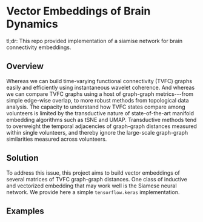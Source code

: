 #  Vector Embeddings of Brain Dynamics

tl;dr: This repo provided implementation of a siamise network for brain connectivity embeddings.

## Overview

Whereas we can build time-varying functional connectivity (TVFC) graphs easily and efficiently using instantaneous wavelet coherence. And whereas we can compare TVFC graphs using a host of graph-graph metrics---from simple edge-wise overlap, to more robust methods from topological data analysis. The capacity to understand how TVFC states compare among volunteers is limited by the transductive nature of state-of-the-art manifold embedding algorithms such as tSNE and UMAP. Transductive methods tend to overweight the temporal adjacencies of graph-graph distances measured within single volunteers, and thereby ignore the large-scale graph-graph similarities measured across volunteers.

## Solution

To address this issue, this project aims to build vector embeddings of several matrices of TVFC graph-graph distances. One class of inductive and vectorized embedding that may work well is the Siamese neural network. We provide here a simple `tensorflow.keras` implementation.

## Examples



